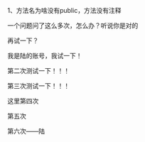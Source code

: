 1、方法名为啥没有public，方法没有注释

一个问题问了这么多次，怎么办？听说你是对的

再试一下？

我是陆的账号，我试一下！

第二次测试一下！！！

第三次测试一下！！！

这里第四次

第五次

第六次——陆

